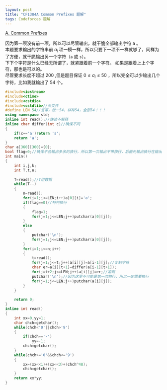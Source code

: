 ```yaml
---
layout: post
title: "CF1384A Common Prefixes 题解"
tags: Codeforces 题解
---
```


[A. Common Prefixes](https://codeforces.com/problemset/problem/1384/A)

因为第一项没有前一项，所以可以尽管输出，就干脆全部输出字符 a 。  
本题要求输出的字符串前 $a_i$ 项一模一样，所以只要下一项不一样就够了，同样为了方便，就干脆输出另一个字符（`a` 或 `s`）。  
下下个字符是什么已经无所谓了，就紧跟着前一个字符。 如果是跟着上上个字符，那也是可以的。  
尽管要求长度不超过 $200$ ,但是题目保证 $0 \leq a_i \leq 50$ ，所以完全可以少输出几个字符，比如我就输出了 $54$ 个。

```cpp
#include<iostream>
#include<ctime>
#include<cstdio>
#include<cstdlib>//头文件
#define LEN 54//省事，统一54，样样54，全部54！！！
using namespace std;
inline int read();//快读不解释
inline char differ(int c)//确保不同
{
	if(c=='a')return 's';
	return 'a';
}
char a[360][360]={0};
bool flag=0;//确保不会输出多余的换行，所以第一次输出不带换行，后面先输出换行在输出字符串
int main()
{
	int i,j,k;
	int T,t,n;
	
	T=read();//T组数据
	while(T--)
	{
		n=read();
		for(i=1;i<=LEN;i++)a[0][i]='a';
		if(flag==0)//特判换行
		{
			flag=1;
			for(j=1;j<=LEN;j++)putchar(a[0][j]);
		}
		else
		{
			putchar('\n');
			for(j=1;j<=LEN;j++)putchar(a[0][j]);
		}
		for(i=1;i<=n;i++)
		{
			t=read();
			for(j=1;j<=t;j++)a[i][j]=a[i-1][j];//复制字符
			char er=a[i][t+1]=differ(a[i-1][t+1]);
			for(j=t+2;j<=LEN;j++)a[i][j]=er;//紧跟
			putchar('\n');//因为这里不可能是第一次换行，所以一定需要换行
			for(j=1;j<=LEN;j++)putchar(a[i][j]);
		}
	}
	
	return 0;
}
inline int read()
{
    int xx=0,yy=1;
    char chch=getchar();
    while(chch<'0'||chch>'9')
	{
        if(chch=='-')
            yy=-1;
        chch=getchar();
    }
    while(chch>='0'&&chch<='9')
	{
        xx=(xx<<1)+(xx<<3)+(chch^48);
        chch=getchar();
    }
    return xx*yy;
}
```